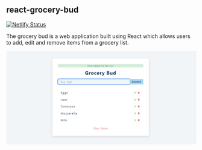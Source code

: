 ## react-grocery-bud

[![Netlify Status](https://api.netlify.com/api/v1/badges/ca792b2a-fda1-46d4-a84e-0fc5d96e6ed0/deploy-status)](https://app.netlify.com/sites/react-grocery-bud-application/deploys)

The grocery bud is a web application built using React which allows users to add, edit and remove items from a grocery list.

![Preview](https://github.com/Hrodberht/react-grocery-bud/blob/main/desktop-preview.png)
